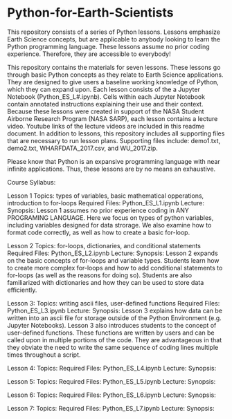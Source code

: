 # Python-for-Earth-Scientists
This repository consists of a series of Python lessons. Lessons emphasize Earth Science concepts, but are applicable to anybody looking to learn the Python programming language. These lessons assume no prior coding experience. Therefore, they are accessible to everybody!

This repository contains the materials for seven lessons. These lessons go through basic Python concepts as they relate to Earth Science applications. They are designed to give users a baseline working knowledge of Python, which they can expand upon. Each lesson consists of the a Jupyter Notebook (Python_ES_L#.ipynb). Cells within each Jupyter Notebook contain annotated instructions explaining their use and their context. Because these lessons were created in support of the NASA Student Airborne Research Program (NASA SARP), each lesson contains a lecture video. Youtube links of the lecture videos are included in this readme document. In addition to lessons, this repository includes all supporting files that are necessary to run lesson plans. Supporting files include: demo1.txt, demo2.txt, WHARFDATA_2017.csv, and WU_2017.zip.

Please know that Python is an expansive programming language with near infinite applications. Thus, these lessons are by no means an exhaustive.

Course Syllabus:

Lesson 1
Topics: types of variables, basic mathematical opperations, introduction to for-loops
Required Files: Python_ES_L1.ipynb
Lecture:
Synopsis: Lesson 1 assumes no prior experience coding in ANY PROGRAMING LANGUAGE. Here we focus on types of python variables, including variables designed for data strorage. We also examine how to format code correctly, as well as how to create a basic for-loop.

Lesson 2
Topics: for-loops, dictionaries, and conditional statements
Required Files: Python_ES_L2.ipynb
Lecture:
Synopsis: Lesson 2 expands on the basic concepts of for-loops and variable types. Students learn how to create more complex for-loops and how to add conditional statements to for-loops (as well as the reasons for doing so). Students are also familiarized with dictionaries and how they can be used to store data efficiently.

Lesson 3:
Topics: writing ascii files, user-defined functions
Required Files: Python_ES_L3.ipynb
Lecture:
Synopsis: Lesson 3 explains how data can be written into an ascii file for storage outside of the Python Environment (e.g. Jupyter Notebooks). Lesson 3 also introduces students to the concept of user-defined functions. These functions are written by users and can be called upon in multiple portions of the code. They are advantageous in that they obviate the need to write the same sequence of coding lines multiple times throughout a script.

Lesson 4:
Topics:
Required Files: Python_ES_L4.ipynb
Lecture:
Synopsis:

Lesson 5:
Topics:
Required Files: Python_ES_L5.ipynb
Lecture:
Synopsis:

Lesson 6:
Topics:
Required Files: Python_ES_L6.ipynb
Lecture:
Synopsis:

Lesson 7:
Topics:
Required Files: Python_ES_L7.ipynb
Lecture:
Synopsis:
